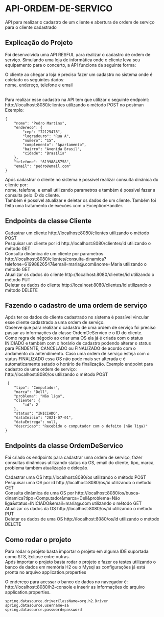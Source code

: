 # API-ORDEM-DE-SERVICO
API para realizar o cadastro de um cliente e abertura de ordem de serviço para o cliente cadastrado

## Explicação do Projeto
Foi desenvolvida uma API RESFUL para realizar o cadastro de ordem de serviço.
Simulando uma loja de informática onde o cliente leva seu equipamento para o concerto,
a API funciona da seguinte forma:<br/>

O cliente ao chegar a loja é preciso fazer um cadastro no sistema onde é coletado os seguintes dados:<br/>
nome, endereço, telefone e email<br/><br/>

Para realizar esse cadastro na API tem que utilizar o seguinte endpoint:<br/>
http://localhost:8080/clientes  utilizando o método POST no postman <br/>
Exemplo:
```
{
    "nome": "Pedro Martins",
    "endereco": {
        "cep": "72125478",
        "logradouro": "Rua A",
        "numero": "15",
        "complemento": "Apartamento",
        "bairro": "Avenida Brasil",
        "cidade": "Brasília"
    },
    "telefone": "61998845758",
    "email": "pedro@email.com"
}
```
Após cadastrar o cliente no sistema é possível realizar consulta dinânica do cliente por:<br/>
nome, telefone, e email utilizando parametros e também é possível fazer a consulta pelo ID do cliente.<br/>
Também é possível atualizar e deletar os dados de um cliente. Também foi feita uma tratamento de execões com o ExceptionHandler.<br/>

## Endpoints da classe Cliente
Cadastrar um cliente http://localhost:8080/clientes  utilizando o método POST<br/>
Pesquisar um cliente por id http://localhost:8080/clientes/id  utilizando o método GET<br/>
Consulta dinâmica de um cliente por parametros http://localhost:8080/clientes/consulta-dinamica?telefone=61998826547&email=maria@.com&nome=Maria    utilizando o método GET<br/>
Atualizar os dados do cliente http://localhost:8080/clientes/id  utilizando o método PUT<br/>
Deletar os dados do cliente http://localhost:8080/clientes/id  utilizando o método DELETE<br/>

## Fazendo o cadastro de uma ordem de serviço

Após ter os dados do cliente cadastrado no sistema é possível vincular esse cliente cadastrado a uma ordem de serviço.<br/>
Observe que para realizar o cadastro de uma ordem de serviço foi preciso passar as informações da classe OrdemDeServico e o ID do cliente.<br/>
Como regra de négocio ao criar uma OS ela já é criada com o status INICIADO e também com o horário de cadastro podendo alterar o status
para PENDENTE, CANCELADO ou FINALIZADO de acordo com o andamento do antendimento. Caso uma ordem de serviço esteja com o status FINALIZADO essa OS não pode mais ser alterada
e é automaticamente setado o horário de finalização.
Exemplo endpoint para cadastro de uma ordem de serviço: <br/>
http://localhost:8080/os   utilizando o método POST
```
 {
    "tipo": "Computador",
    "marca": "Dell",
    "problema": "Não liga",
    "cliente": {
        "id": 2
    },
    "status": "INICIADO",
    "dataInicio": "2021-07-01",
    "dataEntrega": null,
    "descricao": "Recebido o computador com o defeito (não liga)"
}
```
## Endpoints da classe OrdemDeServico
Foi criado os endpoints para cadastrar uma ordem de serviço, fazer consultas dinâmicas utilizando status da OS, email do cliente, tipo, marca, problema
também atualização e deleção.<br/>

Cadastrar uma OS http://localhost:8080/os  utilizando o método POST<br/>
Pesquisar uma OS  por id http://localhost:8080/os/id  utilizando o método GET<br/>
Consulta dinâmica de uma OS por http://localhost:8080/os/busca-dinamica?tipo=Computador&marca=Dell&problema=Não liga&status=INICIADO&email=maria@.com  utilizando o método GET<br/>
Atualizar os dados da OS http://localhost:8080/os/id  utilizando o método PUT<br/>
Deletar os dados de uma OS http://localhost:8080/os/id  utilizando o método DELETE<br/>

## Como rodar o projeto
Para rodar o projeto basta importar o projeto em alguma IDE suportada como STS, Eclipse entre outras.<br/>
Após importar o projeto basta rodar o projeto e fazer os testes utilizando o banco de dados em memória H2 ou o Mysql as configurações 
já está pronta no arquivo application.properties<br/>

O endereço para acessar o banco de dados no navegador é: http://localhost:8080/h2-console e inserir as informações do arquivo application.properties.<br/>
```
spring.datasource.driverClassName=org.h2.Driver
spring.datasource.username=sa
spring.datasource.password=password
```









